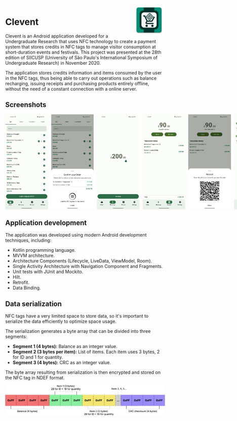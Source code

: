 <img src="/app/src/main/res/mipmap-xxxhdpi/ic_launcher.png" align="right" height="100">

# Clevent

Clevent is an Android application developed for a Undergraduate Research that uses NFC technology to create a payment system that stores credits in NFC tags to manage visitor consumption at short-duration events and festivals. This project was presented at the 28th edition of SIICUSP (University of São Paulo's International Symposium of Undergraduate Research) in November 2020.

The application stores credits information and items consumed by the user in the NFC tags, thus being able to carry out operations such as balance recharging, issuing receipts and purchasing products entirely offline, without the need of a constant connection with a online server.

## Screenshots

<div style="display:flex; margin-bottom:30px" >
    <img src="docs/images/screenshots/01.png" height="300px">
    <img src="docs/images/screenshots/02.png" height="300px" style="margin-left:10px;">
    <img src="docs/images/screenshots/03.png" height="300px" style="margin-left:10px;">
    <img src="docs/images/screenshots/04.png" height="300px" style="margin-left:10px;">
    <img src="docs/images/screenshots/05.png" height="300px" style="margin-left:10px;">
    <img src="docs/images/screenshots/06.png" height="300px" style="margin-left:10px;">
</div>

## Application development

The application was developed using modern Android development techniques, including:

- Kotlin programming language.
- MVVM architecture.
- Architecture Components (Lifecycle, LiveData, ViewModel, Room).
- Single Activity Architecture with Navigation Component and Fragments.
- Unit tests with JUnit and Mockito.
- Hilt.
- Retrofit.
- Data Binding.

## Data serialization

NFC tags have a very limited space to store data, so it's important to serialize the data efficiently to optimize space usage.

The serialization generates a byte array that can be divided into three segments:

- **Segment 1 (4 bytes):** Balance as an integer value.
- **Segment 2 (3 bytes per item):** List of items. Each item uses 3 bytes, 2 for ID and 1 for quantity.
- **Segment 3 (4 bytes):** CRC as an integer value.

The byte array resulting from serialization is then encrypted and stored on the NFC tag in NDEF format.

<p align="center"><img src="docs/images/serialized_data.png"></p>
